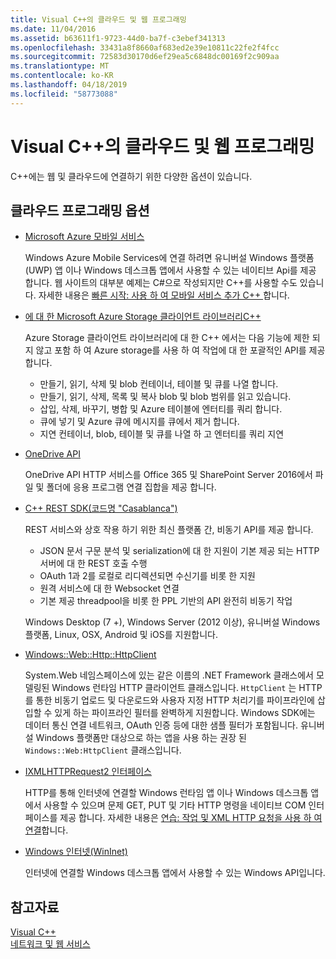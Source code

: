 ```yaml
---
title: Visual C++의 클라우드 및 웹 프로그래밍
ms.date: 11/04/2016
ms.assetid: b63611f1-9723-44d0-ba7f-c3ebef341313
ms.openlocfilehash: 33431a8f8660af683ed2e39e10811c22fe2f4fcc
ms.sourcegitcommit: 72583d30170d6ef29ea5c6848dc00169f2c909aa
ms.translationtype: MT
ms.contentlocale: ko-KR
ms.lasthandoff: 04/18/2019
ms.locfileid: "58773088"
---
```

# <a name="cloud-and-web-programming-in-visual-c"></a>Visual C++의 클라우드 및 웹 프로그래밍

C++에는 웹 및 클라우드에 연결하기 위한 다양한 옵션이 있습니다.

## <a name="cloud-programming-options"></a>클라우드 프로그래밍 옵션

- [Microsoft Azure 모바일 서비스](http://www.windowsazure.com/develop/mobile/)

  Windows Azure Mobile Services에 연결 하려면 유니버설 Windows 플랫폼 (UWP) 앱 이나 Windows 데스크톱 앱에서 사용할 수 있는 네이티브 Api를 제공 합니다. 웹 사이트의 대부분 예제는 C#으로 작성되지만 C++를 사용할 수도 있습니다. 자세한 내용은 [빠른 시작: 사용 하 여 모바일 서비스 추가 C++ ](https://msdn.microsoft.com/library/windows/apps/dn263181.aspx)합니다.

- [에 대 한 Microsoft Azure Storage 클라이언트 라이브러리C++](https://blogs.msdn.microsoft.com/windowsazurestorage/2015/04/29/microsoft-azure-storage-client-library-for-c-v1-0-0-general-availability/)

  Azure Storage 클라이언트 라이브러리에 대 한 C++ 에서는 다음 기능에 제한 되지 않고 포함 하 여 Azure storage를 사용 하 여 작업에 대 한 포괄적인 API를 제공 합니다.

  - 만들기, 읽기, 삭제 및 blob 컨테이너, 테이블 및 큐를 나열 합니다.
  - 만들기, 읽기, 삭제, 목록 및 복사 blob 및 blob 범위를 읽고 있습니다.
  - 삽입, 삭제, 바꾸기, 병합 및 Azure 테이블에 엔터티를 쿼리 합니다.
  - 큐에 넣기 및 Azure 큐에 메시지를 큐에서 제거 합니다.
  - 지연 컨테이너, blob, 테이블 및 큐를 나열 하 고 엔터티를 쿼리 지연

- [OneDrive API](https://dev.onedrive.com/README.htm)

  OneDrive API HTTP 서비스를 Office 365 및 SharePoint Server 2016에서 파일 및 폴더에 응용 프로그램 연결 집합을 제공 합니다.

- [C++ REST SDK(코드명 "Casablanca")](https://github.com/Microsoft/cpprestsdk)

  REST 서비스와 상호 작용 하기 위한 최신 플랫폼 간, 비동기 API를 제공 합니다.

  - JSON 문서 구문 분석 및 serialization에 대 한 지원이 기본 제공 되는 HTTP 서버에 대 한 REST 호출 수행
  - OAuth 1과 2를 로컬로 리디렉션되면 수신기를 비롯 한 지원
  - 원격 서비스에 대 한 Websocket 연결
  - 기본 제공 threadpool을 비롯 한 PPL 기반의 API 완전히 비동기 작업

  Windows Desktop (7 +), Windows Server (2012 이상), 유니버설 Windows 플랫폼, Linux, OSX, Android 및 iOS를 지원합니다.

- [Windows::Web::Http::HttpClient](/uwp/api/windows.web.http.httpclient)

  System.Web 네임스페이스에 있는 같은 이름의 .NET Framework 클래스에서 모델링된 Windows 런타임 HTTP 클라이언트 클래스입니다. `HttpClient` 는 HTTP를 통한 비동기 업로드 및 다운로드와 사용자 지정 HTTP 처리기를 파이프라인에 삽입할 수 있게 하는 파이프라인 필터를 완벽하게 지원합니다. Windows SDK에는 데이터 통신 연결 네트워크, OAuth 인증 등에 대한 샘플 필터가 포함됩니다. 유니버설 Windows 플랫폼만 대상으로 하는 앱을 사용 하는 권장 된 `Windows::Web:HttpClient` 클래스입니다.

- [IXMLHTTPRequest2 인터페이스](/windows/desktop/api/msxml6/nn-msxml6-ixmlhttprequest2)

  HTTP를 통해 인터넷에 연결할 Windows 런타임 앱 이나 Windows 데스크톱 앱에서 사용할 수 있으며 문제 GET, PUT 및 기타 HTTP 명령을 네이티브 COM 인터페이스를 제공 합니다. 자세한 내용은 [연습: 작업 및 XML HTTP 요청을 사용 하 여 연결](../parallel/concrt/walkthrough-connecting-using-tasks-and-xml-http-requests.md)합니다.

- [Windows 인터넷(WinInet)](/windows/desktop/WinInet/portal)

  인터넷에 연결할 Windows 데스크톱 앱에서 사용할 수 있는 Windows API입니다.

## <a name="see-also"></a>참고자료

[Visual C++](../overview/visual-cpp-in-visual-studio.md) <br/>
[네트워크 및 웹 서비스](/windows/uwp/networking/)

